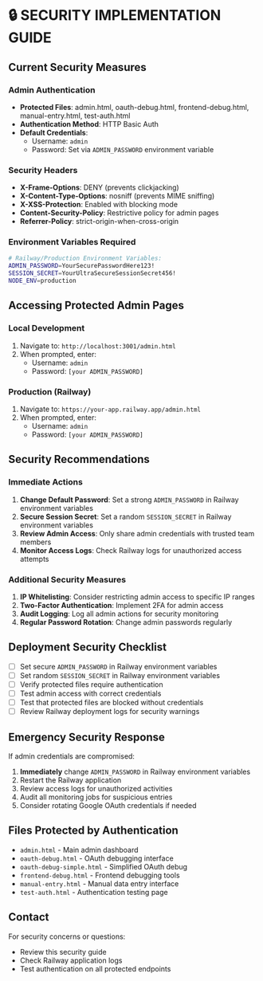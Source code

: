 # 🔒 SECURITY IMPLEMENTATION GUIDE

## Current Security Measures

### Admin Authentication
- **Protected Files**: admin.html, oauth-debug.html, frontend-debug.html, manual-entry.html, test-auth.html
- **Authentication Method**: HTTP Basic Auth
- **Default Credentials**: 
  - Username: `admin`
  - Password: Set via `ADMIN_PASSWORD` environment variable

### Security Headers
- **X-Frame-Options**: DENY (prevents clickjacking)
- **X-Content-Type-Options**: nosniff (prevents MIME sniffing)
- **X-XSS-Protection**: Enabled with blocking mode
- **Content-Security-Policy**: Restrictive policy for admin pages
- **Referrer-Policy**: strict-origin-when-cross-origin

### Environment Variables Required

```bash
# Railway/Production Environment Variables:
ADMIN_PASSWORD=YourSecurePasswordHere123!
SESSION_SECRET=YourUltraSecureSessionSecret456!
NODE_ENV=production
```

## Accessing Protected Admin Pages

### Local Development
1. Navigate to: `http://localhost:3001/admin.html`
2. When prompted, enter:
   - Username: `admin`
   - Password: `[your ADMIN_PASSWORD]`

### Production (Railway)
1. Navigate to: `https://your-app.railway.app/admin.html`
2. When prompted, enter:
   - Username: `admin` 
   - Password: `[your ADMIN_PASSWORD]`

## Security Recommendations

### Immediate Actions
1. **Change Default Password**: Set a strong `ADMIN_PASSWORD` in Railway environment variables
2. **Secure Session Secret**: Set a random `SESSION_SECRET` in Railway environment variables
3. **Review Admin Access**: Only share admin credentials with trusted team members
4. **Monitor Access Logs**: Check Railway logs for unauthorized access attempts

### Additional Security Measures
1. **IP Whitelisting**: Consider restricting admin access to specific IP ranges
2. **Two-Factor Authentication**: Implement 2FA for admin access
3. **Audit Logging**: Log all admin actions for security monitoring
4. **Regular Password Rotation**: Change admin passwords regularly

## Deployment Security Checklist

- [ ] Set secure `ADMIN_PASSWORD` in Railway environment variables
- [ ] Set random `SESSION_SECRET` in Railway environment variables  
- [ ] Verify protected files require authentication
- [ ] Test admin access with correct credentials
- [ ] Test that protected files are blocked without credentials
- [ ] Review Railway deployment logs for security warnings

## Emergency Security Response

If admin credentials are compromised:
1. **Immediately** change `ADMIN_PASSWORD` in Railway environment variables
2. Restart the Railway application
3. Review access logs for unauthorized activities
4. Audit all monitoring jobs for suspicious entries
5. Consider rotating Google OAuth credentials if needed

## Files Protected by Authentication

- `admin.html` - Main admin dashboard
- `oauth-debug.html` - OAuth debugging interface  
- `oauth-debug-simple.html` - Simplified OAuth debug
- `frontend-debug.html` - Frontend debugging tools
- `manual-entry.html` - Manual data entry interface
- `test-auth.html` - Authentication testing page

## Contact

For security concerns or questions:
- Review this security guide
- Check Railway application logs
- Test authentication on all protected endpoints
